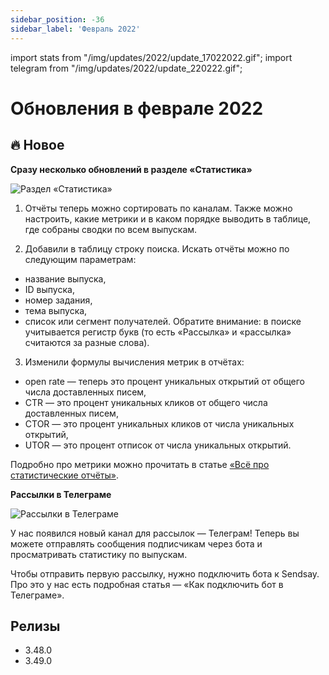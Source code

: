 ```yaml
---
sidebar_position: -36
sidebar_label: 'Февраль 2022'
---
```


import stats from "/img/updates/2022/update_17022022.gif";
import telegram from "/img/updates/2022/update_220222.gif";

# Обновления в феврале 2022

## 🔥 Новое

**Сразу несколько обновлений в разделе «Статистика»**

<p align="left">
    <img src={stats} alt="Раздел «Статистика»" />
</p>

1. Отчёты теперь можно сортировать по каналам. Также можно настроить, какие метрики и в каком порядке выводить в таблице, где собраны сводки по всем выпускам.

2. Добавили в таблицу строку поиска. Искать отчёты можно по следующим параметрам:

- название выпуска,
- ID выпуска,
- номер задания,
- тема выпуска,
- список или сегмент получателей.
  Обратите внимание: в поиске учитывается регистр букв (то есть «Рассылка» и «рассылка» считаются за разные слова).

3. Изменили формулы вычисления метрик в отчётах:

- open rate — теперь это процент уникальных открытий от общего числа доставленных писем,
- CTR — это процент уникальных кликов от общего числа доставленных писем,
- CTOR — это процент уникальных кликов от числа уникальных открытий,
- UTOR — это процент отписок от числа уникальных открытий.

Подробно про метрики можно прочитать в статье [«Всё про статистические отчёты»](https://docs.sendsay.ru/statistics/all-about-campaign-reports).

**Рассылки в Телеграме**

<p align="left">
    <img src={telegram} alt="Рассылки в Телеграме" />
</p>

У нас появился новый канал для рассылок — Телеграм! Теперь вы можете отправлять сообщения подписчикам через бота и просматривать статистику по выпускам.

Чтобы отправить первую рассылку, нужно подключить бота к Sendsay. Про это у нас есть подробная статья — «Как подключить бот в Телеграме».

## Релизы

- 3.48.0
- 3.49.0
